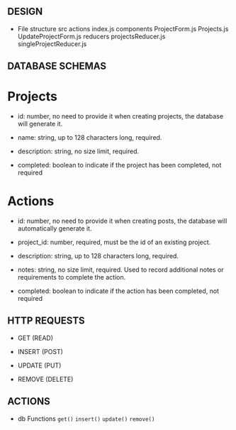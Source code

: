 

## DESIGN
* File structure
    src
      actions
        index.js
      components
        ProjectForm.js
        Projects.js
        UpdateProjectForm.js
      reducers
        projectsReducer.js
        singleProjectReducer.js


## DATABASE SCHEMAS

# Projects
  * id: number, no need to provide it when creating projects, the database will generate it.

  * name: string, up to 128 characters long, required.

  * description: string, no size limit, required.

  * completed: boolean to indicate if the project has been completed, not required

# Actions

  * id: number, no need to provide it when creating posts, the database will automatically generate it.

  * project_id: number, required, must be the id of an existing project.

  * description: string, up to 128 characters long, required.

  * notes: string, no size limit, required. Used to record additional notes or requirements to complete the action.

  * completed: boolean to indicate if the action has been completed, not required

## HTTP REQUESTS
* GET (READ)

* INSERT (POST)

* UPDATE (PUT)

* REMOVE (DELETE)

## ACTIONS
* db Functions
`get()`
`insert()`
`update()`
`remove()`